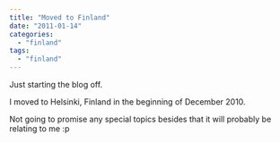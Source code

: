 ```yaml
---
title: "Moved to Finland"
date: "2011-01-14"
categories: 
  - "finland"
tags: 
  - "finland"
---
```


Just starting the blog off.

I moved to Helsinki, Finland in the beginning of December 2010.

Not going to promise any special topics besides that it will probably be relating to me :p

